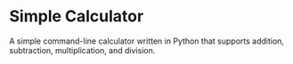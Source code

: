 # Simple Calculator

A simple command-line calculator written in Python that supports addition, subtraction, multiplication, and division.